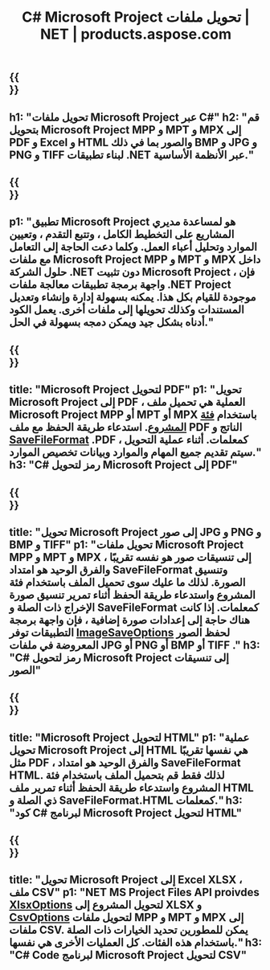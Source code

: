 ﻿---
translation: true
template: /templates/conversion_net.md
title: C# Microsoft Project تحويل ملفات | NET | products.aspose.com
url: /net/conversion/
description: قم بتحويل Microsoft Project MPP MPT MPX إلى PDF HTML Excel والصور JPG PNG BMP TIFF مع بضعة أسطر من كود C# عبر مكتبة .NET.'
keywords: تحويل المهام api .net ، تحويل المهام api .net ، محول المهام C# دمج
family: tasks
platformtag: net
feature: conversion
---

{{<section banner>}}
---
h1: "تحويل ملفات Microsoft Project عبر C#"
h2: "قم بتحويل Microsoft Project MPP و MPT و MPX إلى PDF و Excel و HTML والصور بما في ذلك BMP و JPG و PNG و TIFF لبناء تطبيقات .NET عبر الأنظمة الأساسية."
---

{{<section overview>}}
---
p1: "تطبيق Microsoft Project هو لمساعدة مديري المشاريع على التخطيط الكامل ، وتتبع التقدم ، وتعيين الموارد وتحليل أعباء العمل. وكلما دعت الحاجة إلى التعامل مع ملفات Microsoft Project MPP و MPT و MPX داخل حلول الشركة .NET دون تثبيت Microsoft Project ، فإن واجهة برمجة تطبيقات معالجة ملفات .NET Project موجودة للقيام بكل هذا. يمكنه بسهولة إدارة وإنشاء وتعديل المستندات وكذلك تحويلها إلى ملفات أخرى. يعمل الكود أدناه بشكل جيد ويمكن دمجه بسهولة في الحل."
---

{{<section feature1>}}
---
title: "Microsoft Project لتحويل PDF"
p1: "تحويل Microsoft Project إلى PDF ، العملية هي تحميل ملف Microsoft Project MPP أو MPT أو MPX باستخدام [فئة المشروع](https://apireference.aspose.com/tasks/net/aspose.tasks/project). استدعاء طريقة الحفظ مع ملف PDF الناتج و [SaveFileFormat](https://apireference.aspose.com/tasks/net/aspose.tasks.saving/savefileformat) .PDF كمعلمات. أثناء عملية التحويل ، سيتم تقديم جميع المهام والموارد وبيانات تخصيص الموارد."
h3: "C# رمز لتحويل Microsoft Project إلى PDF"
---

{{<section feature2>}}
---
title: "تحويل Microsoft Project إلى صور JPG و PNG و BMP و TIFF"
p1: "تحويل ملفات Microsoft Project MPP و MPT و MPX إلى تنسيقات صور هو نفسه تقريبًا ، والفرق الوحيد هو امتداد SaveFileFormat وتنسيق الصورة. لذلك ما عليك سوى تحميل الملف باستخدام فئة المشروع واستدعاء طريقة الحفظ أثناء تمرير تنسيق صورة الإخراج ذات الصلة و SaveFileFormat كمعلمات. إذا كانت هناك حاجة إلى إعدادات صورة إضافية ، فإن واجهة برمجة التطبيقات توفر [ImageSaveOptions](https://apireference.aspose.com/tasks/net/aspose.tasks.saving/imagesaveoptions) لحفظ الصور المعروضة في ملفات JPG أو PNG أو BMP أو TIFF ."
h3: "C# رمز لتحويل Microsoft Project إلى تنسيقات الصور"
---

{{<section feature3>}}
---
title: "Microsoft Project لتحويل HTML"
p1: "عملية تحويل Microsoft Project إلى HTML هي نفسها تقريبًا مثل PDF ، والفرق الوحيد هو امتداد SaveFileFormat HTML. لذلك فقط قم بتحميل الملف باستخدام فئة المشروع واستدعاء طريقة الحفظ أثناء تمرير ملف HTML ذي الصلة و SaveFileFormat.HTML كمعلمات."
h3: "كود C# لبرنامج Microsoft Project لتحويل HTML"
---

{{<section feature4>}}
---
title: "تحويل Microsoft Project إلى Excel XLSX ، ملف CSV"
p1: "NET MS Project Files API proivdes [XlsxOptions](https://apireference.aspose.com/tasks/net/aspose.tasks.saving/xlsxoptions) لتحويل المشروع إلى XLSX و [CsvOptions](https://apireference.aspose.com/مهام/net/aspose.tasks.saving/csvoptions) لتحويل ملفات MPP و MPT و MPX إلى ملفات CSV. يمكن للمطورين تحديد الخيارات ذات الصلة باستخدام هذه الفئات. كل العمليات الأخرى هي نفسها."
h3: "C# Code لبرنامج Microsoft Project لتحويل CSV"
---